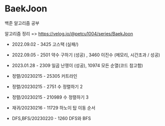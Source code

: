 # BaekJoon
백준 알고리즘 공부

알고리즘 정리 => https://velog.io/@petcu1004/series/BaekJoon

- 2022.09.02 - 3425 고스택 (실패/)
- 2022.09.05 - 2501 약수 구하기 (성공) , 3460 이진수 (메모리, 시간초과 / 성공)
- 2023.01.28 - 2309 일곱 난쟁이 (성공), 10974  모든 순열(코드 참고함)

- 정렬/20230215 - 25305 커트라인
- 정렬/20230215 - 2751 수 정렬하기 2
- 정렬/20230215 - 210989 수 정렬하기 3
- 재귀/20230216 - 11729 하노이 탑 이동 순서

- DFS,BFS/20230220 - 1260 DFS와 BFS